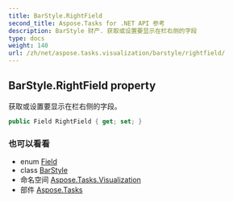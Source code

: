 ```yaml
---
title: BarStyle.RightField
second_title: Aspose.Tasks for .NET API 参考
description: BarStyle 财产. 获取或设置要显示在栏右侧的字段
type: docs
weight: 140
url: /zh/net/aspose.tasks.visualization/barstyle/rightfield/
---
```

## BarStyle.RightField property

获取或设置要显示在栏右侧的字段。

```csharp
public Field RightField { get; set; }
```

### 也可以看看

* enum [Field](../../../aspose.tasks/field/)
* class [BarStyle](../)
* 命名空间 [Aspose.Tasks.Visualization](../../barstyle/)
* 部件 [Aspose.Tasks](../../../)


